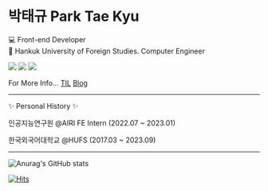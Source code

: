 # 박태규 Park Tae Kyu

💻 Front-end Developer<br/>
🏫 Hankuk University of Foreign Studies. Computer Engineer


<img src="https://img.shields.io/badge/javascript-F7DF1E?style=for-the-badge&logo=javascript&logoColor=black"> <img src="https://img.shields.io/badge/vue.js-4FC08D?style=for-the-badge&logo=vue.js&logoColor=white"> <img src="https://img.shields.io/badge/React-61DAFB?style=for-the-badge&logo=React&logoColor=white">

For More Info... [TIL](https://ptq124.github.io/TIL/)      [Blog](https://velog.io/@ptq124)

---
✨ Personal History ✨

인공지능연구원 @AIRI FE Intern (2022.07 ~ 2023.01)

한국외국어대학교 @HUFS (2017.03 ~ 2023.09)

---

![Anurag's GitHub stats](https://github-readme-stats.vercel.app/api?username=ptq124&&show_icons=true&theme=tokyonight)


[![Hits](https://hits.seeyoufarm.com/api/count/incr/badge.svg?url=https%3A%2F%2Fgithub.com%2Fptq124%2Fhit-counter&count_bg=%2379C83D&title_bg=%23555555&icon=&icon_color=%23E7E7E7&title=hits&edge_flat=false)](https://hits.seeyoufarm.com)

<!--
**ptq124/ptq124** is a ✨ _special_ ✨ repository because its `README.md` (this file) appears on your GitHub profile.

Here are some ideas to get you started:

- 🔭 I’m currently working on ...
- 🌱 I’m currently learning ...
- 👯 I’m looking to collaborate on ...
- 🤔 I’m looking for help with ...
- 💬 Ask me about ...
- 📫 How to reach me: ...
- 😄 Pronouns: ...
- ⚡ Fun fact: ...
-->
